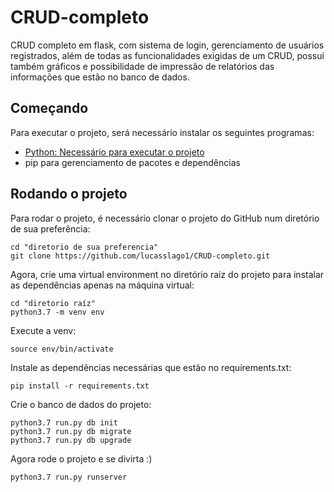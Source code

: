 # CRUD-completo
CRUD completo em flask, com sistema de login, gerenciamento de usuários registrados, além de todas as funcionalidades exigidas de um CRUD, possui também gráficos e possibilidade de impressão de relatórios das informações que estão no banco de dados.

## Começando

Para executar o projeto, será necessário instalar os seguintes programas:

- [Python: Necessário para executar o projeto](https://www.python.org/downloads/)
- pip para gerenciamento de pacotes e dependências

## Rodando o projeto

Para rodar o projeto, é necessário clonar o projeto do GitHub num diretório de sua preferência:

```shell
cd "diretorio de sua preferencia"
git clone https://github.com/lucasslago1/CRUD-completo.git
```
Agora, crie uma virtual environment no diretório raiz do projeto para instalar as dependências apenas na máquina virtual:

```shell
cd "diretorio raíz"
python3.7 -m venv env
```
Execute a venv:

```shell
source env/bin/activate
```
Instale as dependências necessárias que estão no requirements.txt:

```shell
pip install -r requirements.txt
```
Crie o banco de dados do projeto:

```shell
python3.7 run.py db init
python3.7 run.py db migrate
python3.7 run.py db upgrade
```
Agora rode o projeto e se divirta :)

```shell
python3.7 run.py runserver
```
